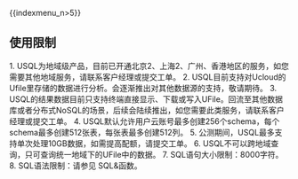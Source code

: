 {{indexmenu_n>5}}

## 使用限制

1\. USQL为地域级产品，目前已开通北京2、上海2、广州、香港地区的服务，如您需要其他地域服务，请联系客户经理或提交工单。 2.
USQL目前支持对Ucloud的Ufile里存储的数据进行分析。会逐渐推出对其他数据源的支持，敬请期待。 3.
USQL的结果数据目前只支持终端直接显示、下载或写入UFile。回流至其他数据库或者分布式NoSQL的场景，后续会陆续推出，如您需要此类服务，请联系客户经理或提交工单。
4. USQL默认允许用户云账号最多创建256个schema，每个schema最多创建512张表，每张表最多创建512列。 5.
公测期间，USQL最多支持单次处理10GB数据，如需提高配额，请提交工单。 6.
USQL不可以跨地域查询，只可查询统一地域下的UFile中的数据。 7.
SQL语句大小限制：8000字符。 8. SQL语法限制：请参见 SQL&函数。
